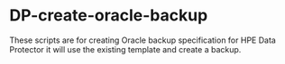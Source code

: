 # DP-create-oracle-backup
These scripts are for creating Oracle backup specification for HPE Data Protector
it will use the existing template and create a backup.

